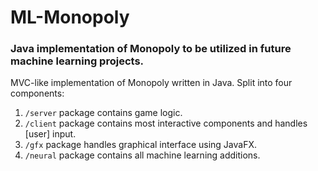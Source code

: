 # ML-Monopoly
### Java implementation of Monopoly to be utilized in future machine learning projects.

MVC-like implementation of Monopoly written in Java. Split into four components:

1) `/server` package contains game logic.
2) `/client` package contains most interactive components and handles \[user\] input.
3) `/gfx` package handles graphical interface using JavaFX.
4) `/neural` package contains all machine learning additions.
